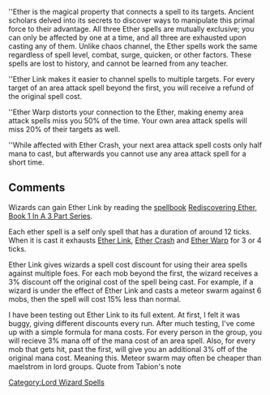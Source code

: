 ''Ether is the magical property that connects a spell to its targets.
Ancient scholars delved into its secrets to discover ways to manipulate
this primal force to their advantage. All three Ether spells are
mutually exclusive; you can only be affected by one at a time, and all
three are exhausted upon casting any of them. Unlike chaos channel, the
Ether spells work the same regardless of spell level, combat, surge,
quicken, or other factors. These spells are lost to history, and cannot
be learned from any teacher.

''Ether Link makes it easier to channel spells to multiple targets. For
every target of an area attack spell beyond the first, you will receive
a refund of the original spell cost.

''Ether Warp distorts your connection to the Ether, making enemy area
attack spells miss you 50% of the time. Your own area attack spells will
miss 20% of their targets as well.

''While affected with Ether Crash, your next area attack spell costs
only half mana to cast, but afterwards you cannot use any area attack
spell for a short time.

## Comments

Wizards can gain Ether Link by reading the [
spellbook](:Category:Spellbooks.md "wikilink") [Rediscovering Ether,
Book 1 In A 3 Part
Series](Rediscovering_Ether,_Book_1_In_A_3_Part_Series "wikilink").

Each ether spell is a self only spell that has a duration of around 12
ticks. When it is cast it exhausts [Ether Link](Ether_Link "wikilink"),
[Ether Crash](Ether_Crash "wikilink") and [Ether
Warp](Ether_Warp "wikilink") for 3 or 4 ticks.

Ether Link gives wizards a spell cost discount for using their area
spells against multiple foes. For each mob beyond the first, the wizard
receives a 3% discount off the original cost of the spell being cast.
For example, if a wizard is under the effect of Ether Link and casts a
meteor swarm against 6 mobs, then the spell will cost 15% less than
normal.

I have been testing out Ether Link to its full extent. At first, I felt
it was buggy, giving different discounts every run. After much testing,
I've come up with a simple formula for mana costs. For every person in
the group, you will recieve 3% mana off of the mana cost of an area
spell. Also, for every mob that gets hit, past the first, will give you
an additional 3% off of the original mana cost. Meaning this. Meteor
swarm may often be cheaper than maelstrom in lord groups. Quote from
Tabion's note

[Category:Lord Wizard Spells](Category:Lord_Wizard_Spells "wikilink")
